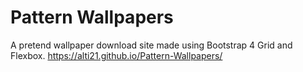 # Pattern Wallpapers
A pretend wallpaper download site made using Bootstrap 4 Grid and Flexbox.
https://alti21.github.io/Pattern-Wallpapers/
